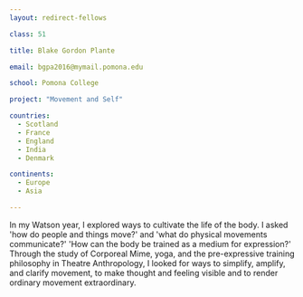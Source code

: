 ```yaml
---
layout: redirect-fellows

class: 51

title: Blake Gordon Plante

email: bgpa2016@mymail.pomona.edu

school: Pomona College

project: "Movement and Self"

countries:
  - Scotland
  - France
  - England
  - India
  - Denmark

continents:
  - Europe
  - Asia

---
```


In my Watson year, I explored ways to cultivate the life of the body. I asked 'how do people and things move?' and 'what do physical movements communicate?' 'How can the body be trained as a medium for expression?' Through the study of Corporeal Mime, yoga, and the pre-expressive training philosophy in Theatre Anthropology, I looked for ways to simplify, amplify, and clarify movement, to make thought and feeling visible and to render ordinary movement extraordinary.
